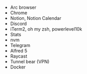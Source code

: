 - Arc browser
- Chrome
- Notion, Notion Calendar
- Discord
- iTerm2, oh my zsh, powerlevel10k
- Stats
- nvm
- Telegram
- Alfred 5
- Raycast
- Tunnel bear (VPN)
- Docker
